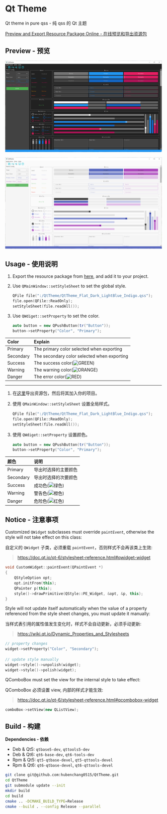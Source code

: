 # Qt Theme

Qt theme in pure qss - 纯 qss 的 Qt 主题

[Preview and Export Resource Package Online - 在线预览和导出资源包](https://hubenchang0515.github.io/moe-tools/#/qt-theme)

## Preview - 预览

![dark](./doc/image/dark.png)

![light](./doc/image/light.png)

## Usage - 使用说明

1. Export the resource package from [here](https://hubenchang0515.github.io/moe-tools/#/qt-theme), and add it to your project.

2. Use `QMainWindow::setStyleSheet` to set the global style.
    ```c++
    QFile file(":/QtTheme/QtTheme_Flat_Dark_LightBlue_Indigo.qss");
    file.open(QFile::ReadOnly);
    setStyleSheet(file.readAll());
    ```
3. Use `QWdiget::setProperty` to set the color.
    ```c++
    auto button = new QPushButton(tr("Button"));
    button->setProperty("Color", "Primary");
    ```

| Color        | Explain                                                                    |
| :----------- | :------------------------------------------------------------------------- |
| Primary      | The primary color selected when exporting                                  |
| Secondary    | The secondary color selected when exporting                                |
| Success      | The success color(![GREEN](https://placehold.co/16x16/4caf50/4caf50.png))  |
| Warning      | The warning color(![ORANGE](https://placehold.co/16x16/ff9800/ff9800.png)) |
| Danger       | The error color(![RED](https://placehold.co/16x16/f44336/f44336.png))      |

--- 

1. 在[这里](https://hubenchang0515.github.io/moe-tools/#/qt-theme)导出资源包，然后将其加入你的项目。

2. 使用 `QMainWindow::setStyleSheet` 设置全局样式。
    ```c++
    QFile file(":/QtTheme/QtTheme_Flat_Dark_LightBlue_Indigo.qss");
    file.open(QFile::ReadOnly);
    setStyleSheet(file.readAll());
    ```

3. 使用 `QWdiget::setProperty` 设置颜色。
    ```c++
    auto button = new QPushButton(tr("Button"));
    button->setProperty("Color", "Primary");
    ```

| 颜色          | 说明                                                         |
| :----------- | :---------------------------------------------------------- |
| Primary      | 导出时选择的主要颜色                                             |
| Secondary    | 导出时选择的次要颜色                                             |
| Success      | 成功色(![绿色](https://placehold.co/16x16/4caf50/4caf50.png)) |
| Warning      | 警告色(![橙色](https://placehold.co/16x16/ff9800/ff9800.png)) |
| Danger       | 危险色(![红色](https://placehold.co/16x16/f44336/f44336.png)) |


## Notice - 注意事项

Customized `QWidget` subclasses must override `paintEvent`, otherwise the style will not take effect on this class:  

自定义的 `QWidget` 子类，必须重载 `paintEvent`，否则样式不会再该类上生效:  

> https://doc.qt.io/qt-6/stylesheet-reference.html#qwidget-widget

```cpp
void CustomWidget::paintEvent(QPaintEvent *)
{
    QStyleOption opt;
    opt.initFrom(this);
    QPainter p(this);
    style()->drawPrimitive(QStyle::PE_Widget, &opt, &p, this);
}
```


Style will not update itself automatically when the value of a property referenced from the style sheet changes, you must update it manually:  

当样式表引用的属性值发生变化时，样式不会自动更新，必须手动更新:  

> https://wiki.qt.io/Dynamic_Properties_and_Stylesheets

```cpp
// property changes
widget->setProperty("Color", "Secondary");

// update style manually
widget->style()->unpolish(widget);
widget->style()->polish(widget);
```

QComboBox must set the view for the internal style to take effect:  

QComboBox 必须设置 view, 内部的样式才能生效:  

> https://doc.qt.io/qt-6/stylesheet-reference.html#qcombobox-widget

```cpp
comboBox->setView(new QListView);
```

## Build - 构建

**Dependencies - 依赖**  

* Deb & Qt5: `qtbase5-dev`, `qttools5-dev`  
* Deb & Qt6: `qt6-base-dev`, `qt6-tools-dev`  
* Rpm & Qt5: `qt5-qtbase-devel`, `qt5-qttools-devel`  
* Rpm & Qt6: `qt6-qtbase-devel`, `qt6-qttools-devel`  

```bash
git clone git@github.com:hubenchang0515/QtTheme.git
cd QtTheme
git submodule update --init
mkdir build
cd build
cmake .. -DCMAKE_BUILD_TYPE=Release
cmake --build . --config Release --parallel
```
